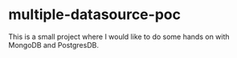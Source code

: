 # multiple-datasource-poc
This is a small project where I would like to do some hands on with MongoDB and PostgresDB.
